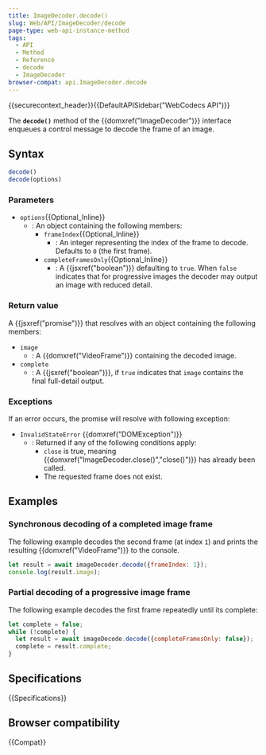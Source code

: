 ```yaml
---
title: ImageDecoder.decode()
slug: Web/API/ImageDecoder/decode
page-type: web-api-instance-method
tags:
  - API
  - Method
  - Reference
  - decode
  - ImageDecoder
browser-compat: api.ImageDecoder.decode
---
```

{{securecontext_header}}{{DefaultAPISidebar("WebCodecs API")}}

The **`decode()`** method of the {{domxref("ImageDecoder")}} interface enqueues a control message to decode the frame of an image.

## Syntax

```js
decode()
decode(options)
```

### Parameters

- `options`{{Optional_Inline}}
  - : An object containing the following members:
    - `frameIndex`{{Optional_Inline}}
      - : An integer representing the index of the frame to decode. Defaults to `0` (the first frame).
    - `completeFramesOnly`{{Optional_Inline}}
      - : A {{jsxref("boolean")}} defaulting to `true`. When `false` indicates that for progressive images the decoder may output an image with reduced detail.

### Return value

A {{jsxref("promise")}} that resolves with an object containing the following members:

- `image`
  - : A {{domxref("VideoFrame")}} containing the decoded image.
- `complete`
  - : A {{jsxref("boolean")}}, if `true` indicates that `image` contains the final full-detail output.

### Exceptions

If an error occurs, the promise will resolve with following exception:

- `InvalidStateError` {{domxref("DOMException")}}
  - : Returned if any of the following conditions apply:
    - `close` is true, meaning {{domxref("ImageDecoder.close()","close()")}} has already been called.
    - The requested frame does not exist.

## Examples

### Synchronous decoding of a completed image frame

The following example decodes the second frame (at index `1`) and prints the resulting {{domxref("VideoFrame")}} to the console.

```js
let result = await imageDecoder.decode({frameIndex: 1});
console.log(result.image);
```

### Partial decoding of a progressive image frame

The following example decodes the first frame repeatedly until its complete:

```js
let complete = false;
while (!complete) {
  let result = await imageDecode.decode({completeFramesOnly: false});
  complete = result.complete;
}
```

## Specifications

{{Specifications}}

## Browser compatibility

{{Compat}}
